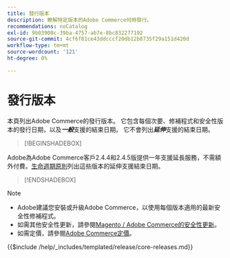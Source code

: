 ```yaml
---
title: 發行版本
description: 瞭解特定版本的Adobe Commerce何時發行。
recommendations: noCatalog
exl-id: 9b03900c-39ba-4757-ab7e-8bc832277192
source-git-commit: 4cf6f81ce43ddcccf20db12b8735f29a151d420d
workflow-type: tm+mt
source-wordcount: '121'
ht-degree: 0%

---
```


# 發行版本

本頁列出Adobe Commerce的發行版本。 它包含每個次要、修補程式和安全性版本的發行日期，以及&#x200B;**_一般_**&#x200B;支援的結束日期。 它不會列出&#x200B;**_延伸_**&#x200B;支援的結束日期。

>[!BEGINSHADEBOX]

Adobe為Adobe Commerce客戶2.4.4和2.4.5版提供一年支援延長服務，不需額外付費。[生命週期原則](lifecycle-policy.md)列出這些版本的延伸支援結束日期。

>[!ENDSHADEBOX]

>[!NOTE]
>
>- Adobe建議您安裝或升級Adobe Commerce，以使用每個版本適用的最新安全性修補程式。
>- 如需其他安全性更新，請參閱[Magento / Adobe Commerce的安全性更新](https://helpx.adobe.com/tw/security/products/magento.html)。
>- 如需定價，請參閱[Adobe Commerce定價](https://business.adobe.com/tw/products/magento/pricing.html)。

{{$include /help/_includes/templated/release/core-releases.md}}

<!-- Last updated from includes: 2025-10-14 10:43:33 -->
